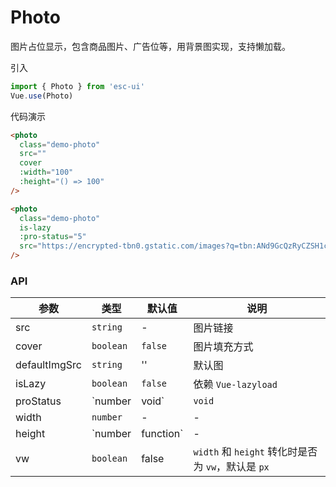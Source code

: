 # Photo

图片占位显示，包含商品图片、广告位等，用背景图实现，支持懒加载。

引入

```js
import { Photo } from 'esc-ui'
Vue.use(Photo)
```

代码演示

```html
<photo
  class="demo-photo"
  src=""
  cover
  :width="100"
  :height="() => 100"
/>

<photo
  class="demo-photo"
  is-lazy
  :pro-status="5"
  src="https://encrypted-tbn0.gstatic.com/images?q=tbn:ANd9GcQzRyCZSH1cbo-KDIYwL9nMffX2hxzeWZFB97ML50FpRfMNTjdO"
/>
```

### API

参数|类型|默认值|说明
----|----|-----|----
src|`string`|-|图片链接
cover|`boolean`|`false`|图片填充方式
defaultImgSrc|`string`|''|默认图
isLazy|`boolean`|`false`|依赖 `Vue-lazyload`
proStatus|`number | void` | `void` | 商品状态，可选值 `0 1 2 3 4 5`
width|`number`|-|-
height|`number | function` | - | 指定图片高度，或通过函数返回图片高度
vw|`boolean`|false|`width` 和 `height` 转化时是否为 `vw`，默认是 `px`  
